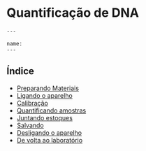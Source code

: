 # Quantificação de DNA

```{figure} https://drive.google.com/uc?id=1Tq2kRPrfpzI-gnCt1a0gthfXE7qJyyYh
---

name: 
---

```

## Índice
*  [Preparando Materiais](./quantificacao.md)
*  [Ligando o aparelho](./quantif3.md)
*  [Calibração](./quantif4.md)
*  [Quantificando amostras](./quantif5.md)
*  [Juntando estoques](./quantif6.md)
*  [Salvando](./quantif7.md)
*  [Desligando o aparelho](./quantif8.md)
*  [De volta ao laboratório](./quantif9.md)
